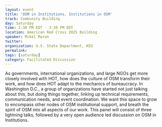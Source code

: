 ```yaml
---
layout: event
title: 'OSM in Institutions, Institutions in OSM'
track: Community Building
day: Saturday
time: 2:30 PM EDT - 3:30 PM EDT
location: American Red Cross 2025 Building
speaker: Mikel Maron
twitter: 
organization: U.S. State Department, HIU
permalink: 
tags: [saturday]
category: Facilitated Discussion
---
```


As governments, international organizations, and large NGOs get more closely involved with HOT, how does the culture of OSM transform their work, and how does HOT adapt to the mechanics of bureaucracy. In Washington D.C., a group of organizations have started not just talking about this, but doing things together, linking up technical requirements, communication needs, and event coordination. We want this space to grow to encompass other nodes of OSM institutional support, and breath the spirit of OSM into all aspects of our work. This panel will consist of three lightning talks, followed by a very open audience led discussion on OSM in Institutions.